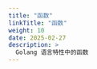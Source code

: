 ```yaml
---
title: "函数"
linkTitle: "函数"
weight: 10
date: 2025-02-27
description: >
  Golang 语言特性中的函数
---
```





